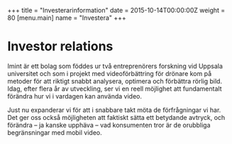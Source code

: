 +++
title = "Investerarinformation"
date = 2015-10-14T00:00:00Z
weight = 80
[menu.main]
name = "Investera"
+++
# Investor relations

Imint är ett bolag som föddes ur två entreprenörers forskning vid Uppsala universitet och som i projekt med videoförbättring för drönare kom på metoder för att riktigt snabbt analysera, optimera och förbättra rörlig bild. Idag, efter flera år av utveckling, ser vi en reell möjlighet att fundamentalt förändra hur vi i vardagen kan använda video.  

Just nu expanderar vi för att i snabbare takt möta de förfrågningar vi har. Det ger oss också möjligheten att faktiskt sätta ett betydande avtryck, och förändra – ja kanske upphäva – vad konsumenten tror är de orubbliga begränsningar med mobil video.
